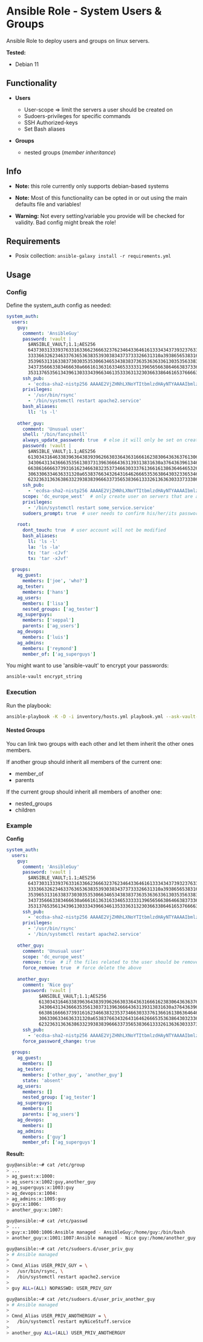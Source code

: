 # Ansible Role - System Users & Groups

Ansible Role to deploy users and groups on linux servers.


**Tested:**
* Debian 11

## Functionality

* **Users**
  * User-scope => limit the servers a user should be created on
  * Sudoers-privileges for specific commands
  * SSH Authorized-keys
  * Set Bash aliases


* **Groups**
  * nested groups (_member inheritance_)

## Info

* **Note:** this role currently only supports debian-based systems


* **Note:** Most of this functionality can be opted in or out using the main defaults file and variables!


* **Warning:** Not every setting/variable you provide will be checked for validity. Bad config might break the role!


## Requirements

* Posix collection: ```ansible-galaxy install -r requirements.yml```


## Usage

### Config

Define the system_auth config as needed:
```yaml
system_auth:
  users:
    guy:
      comment: 'AnsibleGuy'
      password: !vault |
        $ANSIBLE_VAULT;1.1;AES256
        64373031333937633163366236663237623464336461613334343739323763373330393930666331
        3333663262346337636536383539303834373733326631310a393865653831663238383937626238
        35396531316338373030353530663465343838373635363633613035356338353366373231343264
        3437356663383466630a666161363163346533333139656566386466383733646134616166376638
        35313765356134396130333439663461353336313230366338646165376666313232
      ssh_pub:
        - 'ecdsa-sha2-nistp256 AAAAE2VjZHNhLXNoYTItbmlzdHAyNTYAAAAIbmlzdHAyNTYAAABBBKkIlii1iJM240yPSPS5WhrdQwGFa7BTJZ59ia40wgVWjjg1JlTtr9K2W66fNb2zNO7tLkaNzPddMEsov2bJAno= guy@ansibleguy.net'
      privileges:
        - '/usr/bin/rsync'
        - '/bin/systemctl restart apache2.service'
      bash_aliases:
        ll: 'ls -l'
  
    other_guy:
      comment: 'Unusual user'
      shell: '/bin/fancyshell'
      always_update_password: true  # else it will only be set on creation
      password: !vault |
        $ANSIBLE_VAULT;1.1;AES256
        61303431646338396364383939626630336436316661623830643636376130636163356234333464
        3430643134366635356130373139636664363139313831630a376436396134646665306361366464
        66386166663739316162346638323537346630333761366161386364646532633434613964396264
        3063306334636331320a653837663432643164626665353638643032336534653239666534373562
        62323631363638633239383839666337356538366133326136363033373338643138
      ssh_pub:
        - 'ecdsa-sha2-nistp256 AAAAE2VjZHNhLXNoYTItbmlzdHAyNTYAAAAIbmlzdHAyNTYAAABBBBxS1MoeqDyN6+ZKsnLJHIA0/5nVQ6+a1Bgwknx3U7lGlqFIki/HgUX089YUzhbEKcxzTlR3Ji+gLnxhBZhe700= other@ansibleguy.net'
      scope: 'dc_europe_west'  # only create user on servers that are a member of the inventory-group 'dc_europe_west'
      privileges:
        - '/bin/systemctl restart some_service.service'
      sudoers_prompt: true  # user needs to confirm his/her/its password if running the listed commands via 'sudo'
  
    root:
      dont_touch: true  # user account will not be modified
      bash_aliases:
        ll: 'ls -l'
        la: 'ls -la'
        tc: 'tar -cJvf'
        tx: 'tar -xJvf'
  
  groups:
    ag_guest:
      members: ['joe', 'who?']
    ag_tester:
      members: ['hans']
    ag_users:
      members: ['lisa']
      nested_groups: ['ag_tester']
    ag_superguys:
      members: ['seppal']
      parents: ['ag_users']
    ag_devops:
      members: ['luis']
    ag_admins:
      members: ['reymond']
      member_of: ['ag_superguys']
```

You might want to use 'ansible-vault' to encrypt your passwords:
```bash
ansible-vault encrypt_string
```

### Execution

Run the playbook:
```bash
ansible-playbook -K -D -i inventory/hosts.yml playbook.yml --ask-vault-pass
```

#### Nested Groups
You can link two groups with each other and let them inherit the other ones members.

If another group should inherit all members of the current one:
* member_of
* parents

If the current group should inherit all members of another one:
* nested_groups
* children


### Example


**Config**
```yaml
system_auth:
  users:
    guy:
      comment: 'AnsibleGuy'
      password: !vault |
        $ANSIBLE_VAULT;1.1;AES256
        64373031333937633163366236663237623464336461613334343739323763373330393930666331
        3333663262346337636536383539303834373733326631310a393865653831663238383937626238
        35396531316338373030353530663465343838373635363633613035356338353366373231343264
        3437356663383466630a666161363163346533333139656566386466383733646134616166376638
        35313765356134396130333439663461353336313230366338646165376666313232
      ssh_pub:
        - 'ecdsa-sha2-nistp256 AAAAE2VjZHNhLXNoYTItbmlzdHAyNTYAAAAIbmlzdHAyNTYAAABBBKkIlii1iJM240yPSPS5WhrdQwGFa7BTJZ59ia40wgVWjjg1JlTtr9K2W66fNb2zNO7tLkaNzPddMEsov2bJAno= guy@ansibleguy.net'
      privileges:
        - '/usr/bin/rsync'
        - '/bin/systemctl restart apache2.service'
  
    other_guy:
      comment: 'Unusual user'
      scope: 'dc_europe_west'
      remove: true  # if the files related to the user should be removed once he/she/it gets deleted
      force_remove: true  # force delete the above
  
    another_guy:
      comment: 'Nice guy'
      password: !vault |
            $ANSIBLE_VAULT;1.1;AES256
            61303431646338396364383939626630336436316661623830643636376130636163356234333464
            3430643134366635356130373139636664363139313831630a376436396134646665306361366464
            66386166663739316162346638323537346630333761366161386364646532633434613964396264
            3063306334636331320a653837663432643164626665353638643032336534653239666534373562
            62323631363638633239383839666337356538366133326136363033373338643138
      ssh_pub:
        - 'ecdsa-sha2-nistp256 AAAAE2VjZHNhLXNoYTItbmlzdHAyNTYAAAAIbmlzdHAyNTYAAABBBBcfYHDR8O4A9uIHnw3v25rDPtqDlRmFIyJc1fxZx90K6BUNXV+TTkFH836EftHVAaMdlMZSfNm9O+o0UbrvbaI= another@ansibleguy.net'
      force_password_change: true
  
  groups:
    ag_guest:
      members: []
    ag_tester:
      members: ['other_guy', 'another_guy']
      state: 'absent'
    ag_users:
      members: []
      nested_group: ['ag_tester']
    ag_superguys:
      members: []
      parents: ['ag_users']
    ag_devops:
      members: []
    ag_admins:
      members: ['guy']
      member_of: ['ag_superguys']

```

**Result:**
```bash
guy@ansible:~# cat /etc/group
> ...
> ag_guest:x:1000:
> ag_users:x:1002:guy,another_guy
> ag_superguys:x:1003:guy
> ag_devops:x:1004:
> ag_admins:x:1005:guy
> guy:x:1006:
> another_guy:x:1007:

guy@ansible:~# cat /etc/passwd
> ...
> guy:x:1000:1006:Ansible managed - AnsibleGuy:/home/guy:/bin/bash
> another_guy:x:1001:1007:Ansible managed - Nice guy:/home/another_guy:/bin/bash

guy@ansible:~# cat /etc/sudoers.d/user_priv_guy 
> # Ansible managed
> 
> Cmnd_Alias USER_PRIV_GUY = \
>   /usr/bin/rsync, \
>   /bin/systemctl restart apache2.service
> 
> guy ALL=(ALL) NOPASSWD: USER_PRIV_GUY

guy@ansible:~# cat /etc/sudoers.d/user_priv_another_guy 
> # Ansible managed
> 
> Cmnd_Alias USER_PRIV_ANOTHERGUY = \
>   /bin/systemctl restart myNiceStuff.service
> 
> another_guy ALL=(ALL) USER_PRIV_ANOTHERGUY
```